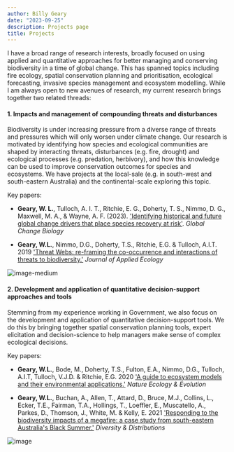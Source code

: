```yaml
---
author: Billy Geary
date: "2023-09-25"
description: Projects page
title: Projects
---
```


I have a broad range of research interests, broadly focused on using applied and quantitative approaches for better managing and conserving biodiversity in a time of global change. This has spanned topics including fire ecology, spatial conservation planning and prioritisation, ecological forecasting, invasive species management and ecosystem modelling. While I am always open to new avenues of research, my current research brings together two related threads:

#### **1. Impacts and management of compounding threats and disturbances**

Biodiversity is under increasing pressure from a diverse range of threats and pressures which will only worsen under climate change. Our research is motivated by identifying how species and ecological communities are shaped by interacting threats, disturbances (e.g. fire, drought) and ecological processes (e.g. predation, herbivory), and how this knowledge can be used to improve conservation outcomes for species and ecosystems. We have projects at the local-sale (e.g. in south-west and south-eastern Australia) and the continental-scale exploring this topic.

Key papers:

-   **Geary, W. L.**, Tulloch, A. I. T., Ritchie, E. G., Doherty, T. S., Nimmo, D. G., Maxwell, M. A., & Wayne, A. F. (2023). ['Identifying historical and future global change drivers that place species recovery at risk'](https://doi.org/10.1111/gcb.16661). *Global Change Biology*

-   **Geary, W.L.**, Nimmo, D.G., Doherty, T.S., Ritchie, E.G. & Tulloch, A.I.T. 2019 ['Threat Webs: re-framing the co-occurrence and interactions of threats to biodiversity.'](https://doi.org/10.1111/1365-2664.13427) *Journal of Applied Ecology*

![image-medium](/images/191019_NORTHERNTERRITORY.jpg)

#### **2. Development and application of quantitative decision-support approaches and tools**

Stemming from my experience working in Government, we also focus on the development and application of quantitative decision-support tools. We do this by bringing together spatial conservation planning tools, expert elicitation and decision-science to help managers make sense of complex ecological decisions.

Key papers:

-   **Geary, W.L.**, Bode, M., Doherty, T.S., Fulton, E.A., Nimmo, D.G., Tulloch, A.I.T, Tulloch, V.J.D. & Ritchie, E.G. 2020 ['A guide to ecosystem models and their environmental applications.'](https://www.nature.com/articles/s41559-020-01298-8) *Nature Ecology & Evolution*

-   **Geary, W.L.**, Buchan, A., Allen, T., Attard, D., Bruce, M.J., Collins, L., Ecker, T.E., Fairman, T.A., Hollings, T., Loeffler, E., Muscatello, A., Parkes, D., Thomson, J., White, M. & Kelly, E. 2021 ['Responding to the biodiversity impacts of a megafire: a case study from south-eastern Australia's Black Summer.'](https://onlinelibrary.wiley.com/doi/10.1111/ddi.13292) *Diversity & Distributions*

![image](/images/megafire-actions.jpeg)
